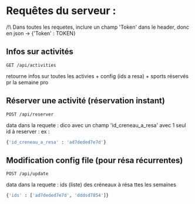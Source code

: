 # Requêtes du serveur :
/!\ Dans toutes les requetes, inclure un champ 'Token' dans le header, donc en json -> {'Token' : TOKEN}

## Infos sur activités
```
GET /api/activities
```
retourne infos sur toutes les activies + config (ids a resa) + sports réservés pr la semaine pro


## Réserver une activité (réservation instant)
```
POST /api/reserver
```

data dans la requete : dico avec un champ 'id_creneau_a_resa' avec 1 seul id à reserver :
ex : 
```py
{'id_creneau_a_resa' : 'ad7deded7e7d'}
```


## Modification config file (pour résa récurrentes)
```
POST /api/update
```

data dans la requete : ids (liste) des créneaux à résa ttes les semaines
```py
{'ids' : ['ad7deded7e7d', 'dddsd7854']}
```